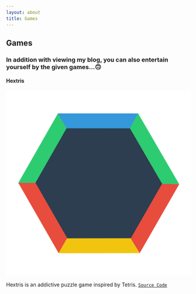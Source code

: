 ```yaml
---
layout: about
title: Games
---
```


## Games
### In addition with viewing my blog, you can also entertain yourself by the given games...🙃
#### Hextris

![hextris](/images/F5AACA6E-0F3B-4260-9AA6-5FED43A3B20F.png "hextris")

Hextris is an addictive puzzle game inspired by Tetris. [`Source Code`](https://github.com/Hextris/hextris)
